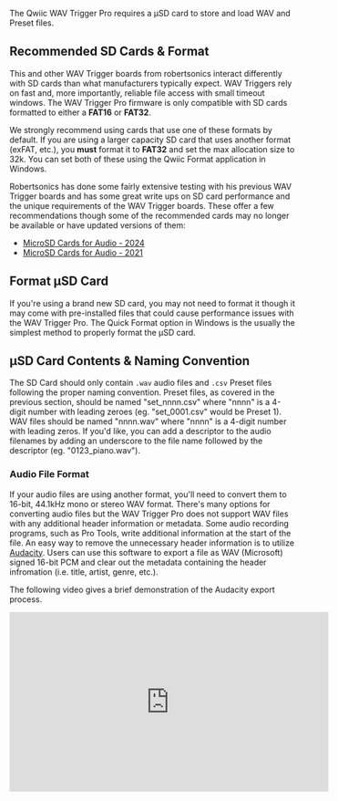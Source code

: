 



The Qwiic WAV Trigger Pro requires a &micro;SD card to store and load WAV and Preset files. 

## Recommended SD Cards & Format

This and other WAV Trigger boards from robertsonics interact differently with SD cards than what manufacturers typically expect. WAV Triggers rely on fast and, more importantly, reliable file access with small timeout windows. The WAV Trigger Pro firmware is only compatible with SD cards formatted to either a <b>FAT16</b> or <b>FAT32</b>. 

We strongly recommend using cards that use one of these formats by default. If you are using a larger capacity SD card that uses another format (exFAT, etc.), you <b>must</b> format it to <b>FAT32</b> and set the max allocation size to 32k. You can set both of these using the Qwiic Format application in Windows.

Robertsonics has done some fairly extensive testing with his previous WAV Trigger boards and has some great write ups on SD card performance and the unique requirements of the WAV Trigger boards. These offer a few recommendations though some of the recommended cards may no longer be available or have updated versions of them:

* [MicroSD Cards for Audio - 2024](https://www.robertsonics.com/blog/microsd-cards-for-audio-2024)
* [MicroSD Cards for Audio - 2021](https://www.robertsonics.com/blog/2021/03/25/2021-microsd-card-update)

## Format &micro;SD Card

If you're using a brand new SD card, you may not need to format it though it may come with pre-installed files that could cause performance issues with the WAV Trigger Pro. The Quick Format option in Windows is the usually the simplest method to properly format the µSD card.

## &micro;SD Card Contents & Naming Convention

The SD Card should only contain <code>.wav</code> audio files and <code>.csv</code> Preset files following the proper naming convention. Preset files, as covered in the previous section, should be named "set_nnnn.csv" where "nnnn" is a 4-digit number with leading zeroes (eg. "set_0001.csv" would be Preset 1). WAV files should be named "nnnn.wav" where "nnnn" is a 4-digit number with leading zeros. If you'd like, you can add a descriptor to the audio filenames by adding an underscore to the file name followed by the descriptor (eg. "0123_piano.wav").

### Audio File Format

If your audio files are using another format, you'll need to convert them to 16-bit, 44.1kHz mono or stereo WAV format. There's many options for converting audio files but the WAV Trigger Pro does not support WAV files with any additional header information or metadata. Some audio recording programs, such as Pro Tools, write additional information at the start of the file. An easy way to remove the unnecessary header information is to utilize [Audacity](http://www.audacityteam.org/). Users can use this software to export a file as WAV (Microsoft) signed 16-bit PCM and clear out the metadata containing the header infromation (i.e. title, artist, genre, etc.).

The following video gives a brief demonstration of the Audacity export process.

<center>
    <iframe width="560" height="315" src="https://www.youtube.com/embed/pu6zvnoPTfQ?si=7Rf66krO_RQSI0k0" title="YouTube video player" frameborder="0" allow="accelerometer; autoplay; clipboard-write; encrypted-media; gyroscope; picture-in-picture; web-share" referrerpolicy="strict-origin-when-cross-origin" allowfullscreen></iframe>
</center>
